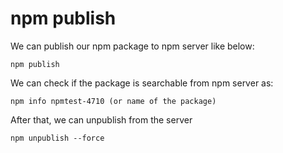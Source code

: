 # npm publish

We can publish our npm package to npm server like below:
```
npm publish
```

We can check if the package is searchable from npm server as:
```
npm info npmtest-4710 (or name of the package)
```

After that, we can unpublish from the server
```
npm unpublish --force
```